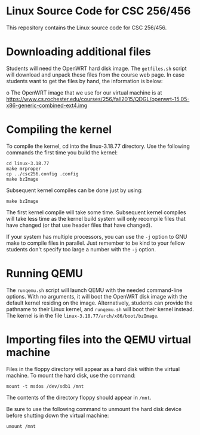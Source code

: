 # Linux Source Code for CSC 256/456

This repository contains the Linux source code for CSC 256/456.

# Downloading additional files

Students will need the OpenWRT hard disk image.  The `getfiles.sh` script will
download and unpack these files from the course web page.  In case students
want to get the files by hand, the information is below:

o The OpenWRT image that we use for our virtual machine is at https://www.cs.rochester.edu/courses/256/fall2015/QDGL/openwrt-15.05-x86-generic-combined-ext4.img

# Compiling the kernel

To compile the kernel, cd into the linux-3.18.77 directory.  Use the following
commands the first time you build the kernel:

```shell
cd linux-3.18.77
make mrproper
cp ../csc256.config .config
make bzImage
```

Subsequent kernel compiles can be done just by using:

```shell
make bzImage
```

The first kernel compile will take some time.  Subsequent kernel compiles will
take less time as the kernel build system will only recompile files that have
changed (or that use header files that have changed).

If your system has multiple processors, you can use the `-j` option to GNU make
to compile files in parallel.  Just remember to be kind to your fellow students
don't specify too large a number with the `-j` option.

# Running QEMU

The `runqemu.sh` script will launch QEMU with the needed command-line options.
With no arguments, it will boot the OpenWRT disk image with the default kernel
residing on the image.  Alternatively, students can provide the pathname to
their Linux kernel, and `runqemu.sh` will boot their kernel instead.  The kernel
is in the file `linux-3.18.77/arch/x86/boot/bzImage`.

# Importing files into the QEMU virtual machine

Files in the floppy directory will appear as a hard disk within the
virtual machine.  To mount the hard disk, use the command:

```shell
mount -t msdos /dev/sdb1 /mnt
```

The contents of the directory floppy should appear in `/mnt`.

Be sure to use the following command to unmount the hard disk device before
shutting down the virtual machine:

```shell
umount /mnt
```
